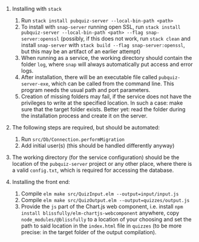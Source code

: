 1. Installing with `stack`

   1. Run `stack install pubquiz-server --local-bin-path <path>`
   1. To install with `snap-server` running open SSL, run
      `stack install pubquiz-server --local-bin-path <path> --flag snap-server:openssl`
      (possibly, if this does not work, run `stack clean` and install `snap-server` with
       `stack build --flag snap-server:openssl`, but this may be an artifact of an earlier attempt)
   1. When running as a service, the working directory should contain the folder `log`,
      where `snap` will always automatically put access and error logs.
   1. After installation, there will be an executable file called `pubquiz-server-exe`,
      which can be called from the command line.
      This program needs the usual path and port parameters.
   1. Creation of missing folders may fail, if the service does not have the privileges to
      write at the specified location.
      In such a case: make sure that the target folder exists.
      Better yet: read the folder during the installation process and create it on the server.

1. The following steps are required, but should be automated:
   1. Run `src/Db/Connection.performMigration`
   1. Add initial user(s) (this should be handled differently anyway)

1. The working directory (for the service configuration) should be the location of the
   `pubquiz-server` project or any other place, where there is a valid `config.txt`,
   which is required for accessing the database.


1. Installing the front end:
   1. Compile `elm make src/QuizInput.elm --output=input/input.js`
   1. Compile `elm make src/QuizOutput.elm --output=quizzes/output.js`
   1. Provide the `js` part of the Chart.js web component,
      i.e. install `npm install blissfully/elm-chartjs-webcomponent` anywhere,
      copy `node_modules/@blissfully` to a location of your choosing and
      set the path to said location in the `index.html` file in `quizzes`
      (to be more precise: in the target folder of the output compilation).